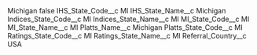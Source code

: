 <?xml version="1.0" encoding="UTF-8"?>
<CustomMetadata xmlns="http://soap.sforce.com/2006/04/metadata" xmlns:xsi="http://www.w3.org/2001/XMLSchema-instance" xmlns:xsd="http://www.w3.org/2001/XMLSchema">
    <label>Michigan</label>
    <protected>false</protected>
    <values>
        <field>IHS_State_Code__c</field>
        <value xsi:type="xsd:string">MI</value>
    </values>
    <values>
        <field>IHS_State_Name__c</field>
        <value xsi:type="xsd:string">Michigan</value>
    </values>
    <values>
        <field>Indices_State_Code__c</field>
        <value xsi:type="xsd:string">MI</value>
    </values>
    <values>
        <field>Indices_State_Name__c</field>
        <value xsi:type="xsd:string">MI</value>
    </values>
    <values>
        <field>MI_State_Code__c</field>
        <value xsi:type="xsd:string">MI</value>
    </values>
    <values>
        <field>MI_State_Name__c</field>
        <value xsi:type="xsd:string">MI</value>
    </values>
    <values>
        <field>Platts_Name__c</field>
        <value xsi:type="xsd:string">Michigan</value>
    </values>
    <values>
        <field>Platts_State_Code__c</field>
        <value xsi:type="xsd:string">MI</value>
    </values>
    <values>
        <field>Ratings_State_Code__c</field>
        <value xsi:type="xsd:string">MI</value>
    </values>
    <values>
        <field>Ratings_State_Name__c</field>
        <value xsi:type="xsd:string">MI</value>
    </values>
    <values>
        <field>Referral_Country__c</field>
        <value xsi:type="xsd:string">USA</value>
    </values>
</CustomMetadata>
